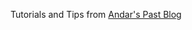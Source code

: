 Tutorials and Tips from [Andar's Past Blog](https://forums.rpgmakerweb.com/index.php?members/andar.11882/)
